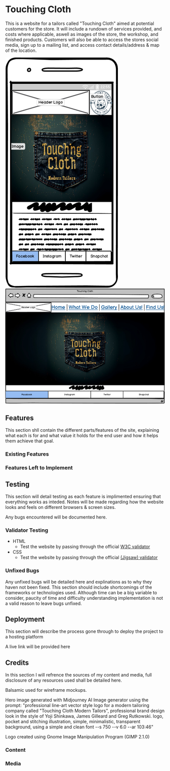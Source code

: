 # Touching Cloth 

This is a website for a tailors called "Touching Cloth" aimed at potential customers for the store. It will include a rundown of services provided, and costs where applicable, aswell as images of the store, the workshop, and finished products. Customers will also be able to access the stores social media, sign up to a mailing list, and access contact details/address & map of the location.

![Balsamic wireframe for smartphone view](assets/readme/images/touching-cloth-smart-wf.png)
![Balsamic wireframe for desktop browser](assets/readme/images/touching-cloth-browser-wf.png)

## Features 

This section shll contain the different parts/features of the site, explaining what each is for and what value it holds for the end user and how it helps them achieve that goal.

### Existing Features

### Features Left to Implement

## Testing 

This section will detail testing as each feature is implimented ensuring that everything works as inteded. Notes will be made regarding how the website looks and feels on different browsers & screen sizes.

Any bugs encountered will be documented here.

### Validator Testing 

- HTML
  - Test the website by passing through the official [W3C validator](https://validator.w3.org/)
- CSS
  - Test the website by passing through the official [(Jigsaw) validator](https://jigsaw.w3.org/css-validator/)

### Unfixed Bugs

Any unfixed bugs will be detailed here and explinations as to why they haven not been fixed. This section should include shortcomings of the frameworks or technologies used. Although time can be a big variable to consider, paucity of time and difficulty understanding implementation is not a valid reason to leave bugs unfixed.

## Deployment

This section will describe the process gone through to deploy the project to a hosting platform

A live link will be provided here

## Credits 

In this section I will refrence the sources of my content and media, full disclosure of any resources used shall be detailed here.

Balsamic used for wireframe mockups.

Hero image generated with Midjourney AI Image generator using the prompt: "professional line-art vector style logo for a modern tailoring company called "Touching Cloth Modern Tailors", professional brand design look in the style of Yoji Shinkawa, James Gilleard and Greg Rutkowski. logo, pocket and stitching illustration, simple, minimalistic, transparent background, using a simple and clean font --s 750 --v 6.0 --ar 103:46"

Logo created using Gnome Image Manipulation Program (GIMP 2.1.0)

### Content 

### Media